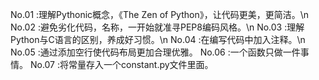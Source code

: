 No.01 :理解Pythonic概念，《The Zen of Python》，让代码更美，更简洁。\n
No.02 :避免劣化代码，名称，一开始就准寻PEP8编码风格。\n
No.03 :理解Python与C语言的区别，养成好习惯。\n
No.04 :在编写代码中加入注释。\n
No.05 :通过添加空行使代码布局更加合理优雅。
No.06 :一个函数只做一件事情。
No.07 :将常量存入一个constant.py文件里面。
